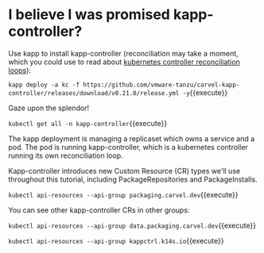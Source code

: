 # I believe I was promised kapp-controller?

Use kapp to install kapp-controller (reconciliation may take a moment, which you
could use to read about [kubernetes controller reconciliation loops](https://kubernetes.io/docs/concepts/architecture/controller/)):

`kapp deploy -a kc -f https://github.com/vmware-tanzu/carvel-kapp-controller/releases/download/v0.21.0/release.yml -y`{{execute}}

Gaze upon the splendor!

`kubectl get all -n kapp-controller`{{execute}}

The kapp deployment is managing a replicaset which owns a service and a pod. The
pod is running kapp-controller, which is a kubernetes controller
running its own reconciliation loop.

Kapp-controller introduces new Custom Resource (CR) types we'll use throughout this
tutorial, including PackageRepositories and PackageInstalls.

`kubectl api-resources --api-group packaging.carvel.dev`{{execute}}

You can see other kapp-controller CRs in other groups:

`kubectl api-resources --api-group data.packaging.carvel.dev`{{execute}}

`kubectl api-resources --api-group kappctrl.k14s.io`{{execute}}
